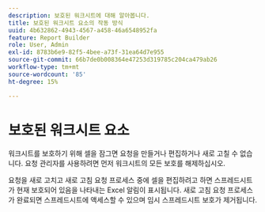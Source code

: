 ```yaml
---
description: 보호된 워크시트에 대해 알아봅니다.
title: 보호된 워크시트 요소의 작동 방식
uuid: 4b632862-4943-4567-a458-46a6548952fa
feature: Report Builder
role: User, Admin
exl-id: 8783b6e9-82f5-4bee-a73f-31ea64d7e955
source-git-commit: 66b7de0b008364e47253d319785c204ca479ab26
workflow-type: tm+mt
source-wordcount: '85'
ht-degree: 15%

---
```


# 보호된 워크시트 요소

워크시트를 보호하기 위해 셀을 잠그면 요청을 만들거나 편집하거나 새로 고칠 수 없습니다. 요청 관리자를 사용하려면 먼저 워크시트의 모든 보호를 해제하십시오.

요청을 새로 고치고 새로 고침 요청 프로세스 중에 셀을 편집하려고 하면 스프레드시트가 현재 보호되어 있음을 나타내는 Excel 알림이 표시됩니다. 새로 고침 요청 프로세스가 완료되면 스프레드시트에 액세스할 수 있으며 임시 스프레드시트 보호가 제거됩니다.
